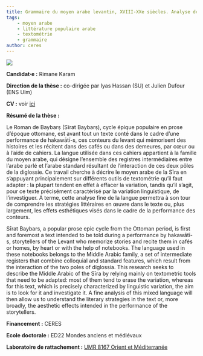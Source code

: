 ```yaml
---
title: Grammaire du moyen arabe levantin, XVIII-XXe siècles. Analyse de grands corpus en littérature populaire arabe et développement des outils de textométrie adaptés.
tags: 
    - moyen arabe
    - littérature populaire arabe 
    - textométrie 
    - grammaire
author: ceres
---
```


![](book.jpg)

**Candidat·e :** Rimane Karam

**Direction de la thèse :** co-dirigée par Iyas Hassan (SU) et Julien Dufour (ENS Ulm)

**CV :** voir [ici](../../membres/karam_rimane)

**Résumé de la thèse :** 

Le Roman de Baybarṣ (Sīrat Baybarṣ), cycle épique populaire en prose d’époque ottomane, est avant tout un texte conté dans le cadre d’une performance de hakawātī-s, ces conteurs du levant qui mémorisent des histoires et les récitent dans des cafés ou dans des demeures, par cœur ou à l’aide de cahiers. La langue utilisée dans ces cahiers appartient à la famille du moyen arabe, qui désigne l’ensemble des registres intermédiaires entre l’arabe parlé et l’arabe standard résultant de l’interaction de ces deux pôles de la diglossie. Ce travail cherche à décrire le moyen arabe de la Sīra en s’appuyant principalement sur différents outils de textométrie qu’il faut adapter : la plupart tendent en effet à effacer la variation, tandis qu’il s’agit, pour ce texte précisément caractérisé par la variation linguistique, de l’investiguer. A terme, cette analyse fine de la langue permettra à son tour de comprendre les stratégies littéraires en œuvre dans le texte ou, plus largement, les effets esthétiques visés dans le cadre de la performance des conteurs.

Sīrat Baybars, a popular prose epic cycle from the Ottoman period, is first and foremost a text intended to be told during a performance by hakawātī-s, storytellers of the Levant who memorize stories and recite them in cafés or homes, by heart or with the help of notebooks. The language used in these notebooks belongs to the Middle Arabic family, a set of intermediate registers that combine colloquial and standard features, which result from the interaction of the two poles of diglossia. This research seeks to describe the Middle Arabic of the Sīra by relying mainly on textometric tools that need to be adapted: most of them tend to erase the variation, whereas for this text, which is precisely characterized by linguistic variation, the aim is to look for it and investigate it. A fine analysis of this mixed language will then allow us to understand the literary strategies in the text or, more broadly, the aesthetic effects intended in the performance of the storytellers.

**Financement :** CERES

**Ecole doctorale :** ED22 Mondes anciens et médiévaux

**Laboratoire de rattachement :** [UMR 8167 Orient et Méditerranée](https://www.orient-mediterranee.com/presentation/)
